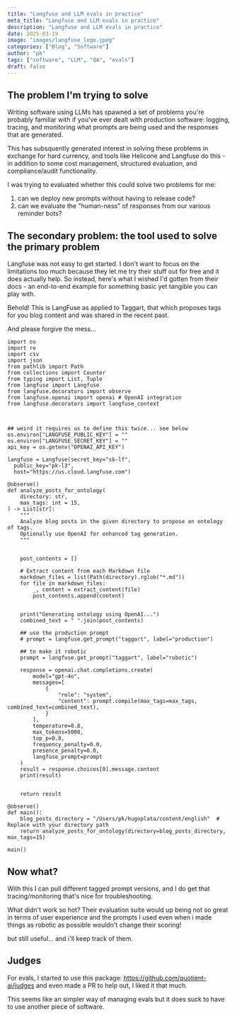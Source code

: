 ```yaml
---
title: "Langfuse and LLM evals in practice"
meta_title: "Langfuse and LLM evals in practice"
description: "Langfuse and LLM evals in practice"
date: 2025-03-19
image: "images/langfuse_logo.jpeg"
categories: ["Blog", "Software"]
author: "pk"
tags: ["software", "LLM", "QA", "evals"]
draft: false
---
```


## The problem I'm trying to solve

Writing software using LLMs has spawned a set of problems you're probably familiar with if you've ever dealt with production software: logging, tracing, and monitoring what prompts are being used and the responses that are generated.

This has subsquently generated interest in solving these problems in exchange for hard currency, and tools like Helicone and Langfuse do this - in addition to some cost management, structured evaluation, and compliance/audit functionality.

I was trying to evaluated whether this could solve two problems for me:
1. can we deploy new prompts without having to release code?
2. can we evaluate the "human-ness" of responses from our various reminder bots?


## The secondary problem: the tool used to solve the primary problem

Langfuse was not easy to get started. I don't want to focus on the limitations too much because they let me try their stuff out for free and it does actually help. So instead, here's what I wished I'd gotten from their docs - an end-to-end example for something basic yet tangible you can play with.

Behold! This is LangFuse as applied to Taggart, that which proposes tags for you blog content and was shared in the recent past.

And please forgive the mess...



```
import os
import re
import csv
import json
from pathlib import Path
from collections import Counter
from typing import List, Tuple
from langfuse import Langfuse
from langfuse.decorators import observe
from langfuse.openai import openai # OpenAI integration
from langfuse.decorators import langfuse_context



## weird it requires us to define this twice... see below
os.environ["LANGFUSE_PUBLIC_KEY"] = ""
os.environ["LANGFUSE_SECRET_KEY"] = ""
api_key = os.getenv("OPENAI_API_KEY")

langfuse = Langfuse(secret_key="sk-lf",
  public_key="pk-l3",
  host="https://us.cloud.langfuse.com")

@observe()
def analyze_posts_for_ontology(
    directory: str, 
    max_tags: int = 15, 
) -> List[str]:
    """
    Analyze blog posts in the given directory to propose an ontology of tags.
    Optionally use OpenAI for enhanced tag generation.
    """


    post_contents = []

    # Extract content from each Markdown file
    markdown_files = list(Path(directory).rglob("*.md"))
    for file in markdown_files:
        _, content = extract_content(file)
        post_contents.append(content)
    

    print("Generating ontology using OpenAI...")
    combined_text = " ".join(post_contents)

    ## use the production prompt
    # prompt = langfuse.get_prompt("taggart", label="production")
 
    ## to make it robotic 
    prompt = langfuse.get_prompt("taggart", label="robotic")

    response = openai.chat.completions.create(
        model="gpt-4o",
        messages=[
            {
                "role": "system",
                "content": prompt.compile(max_tags=max_tags, combined_text=combined_text),
            }
        ],
        temperature=0.8,
        max_tokens=5000,
        top_p=0.8,
        frequency_penalty=0.0,
        presence_penalty=0.0,
        langfuse_prompt=prompt
    )
    result = response.choices[0].message.content
    print(result)


    return result

@observe()
def main():
    blog_posts_directory = "/Users/pk/hugoplata/content/english"  # Replace with your directory path
    return analyze_posts_for_ontology(directory=blog_posts_directory, max_tags=15)

main()
```

## Now what?

With this I can pull different tagged prompt versions, and I do get that tracing/monitoring that's nice for troubleshooting.

What didn't work so hot? Their evaluation suite would up being not so great in terms of user experience and the prompts I used even when i made things as robotic as possible wouldn't change their scoring!

but still useful... and i'll keep track of them.

## Judges

For evals, I started to use this package:
https://github.com/quotient-ai/judges
and even made a PR to help out, I liked it that much.

This seems like an simpler way of managing evals but it does suck to have to use another piece of software.
